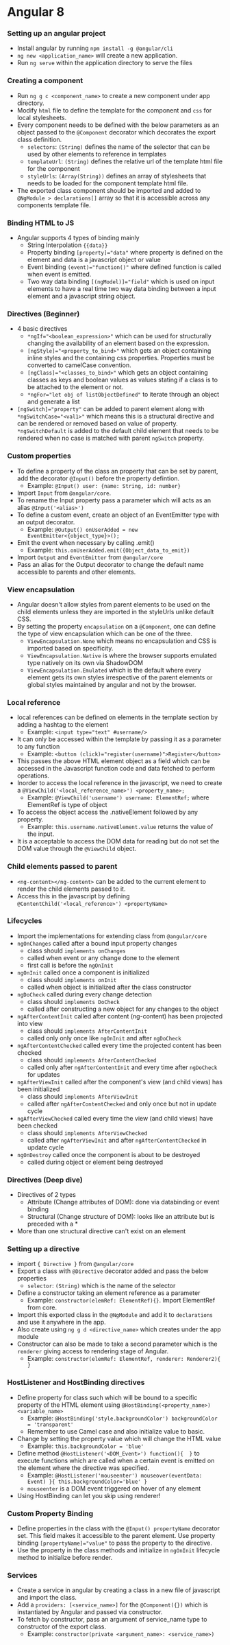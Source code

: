 # Angular 8

### Setting up an angular project
- Install angular by running `npm install -g @angular/cli`
- `ng new <application_name>` will create a new application.
- Run `ng serve` within the application directory to serve the files

### Creating a component
- Run `ng g c <component_name>` to create a new component under app directory.
- Modify `html` file to define the template for the component and `css` for local stylesheets.
- Every component needs to be defined with the below parameters as an object passed to the `@Component` decorator which decorates the export class definition.
    - `selectors`: `(String)` defines the name of the selector that can be used by other elements to reference in templates
    - `templateUrl`: `(String)` defines the relative url of the template html file for the component
    - `styleUrls`: `(Array(String))` defines an array of stylesheets that needs to be loaded for the component template html file.
- The exported class component should be imported and added to `@NgModule > declarations[]` array so that it is accessible across any components template file.

### Binding HTML to JS
- Angular supports 4 types of binding mainly
    - String Interpolation `{{data}}` 
    - Property binding `[property]="data"` where property is defined on the element and data is a javascript object or value
    - Event binding `(event)="function()"` where defined function is called when event is emitted.
    - Two way data binding `[(ngModel)]="field"` which is used on input elements to have a real time two way data binding between a input element and a javascript string object.

### Directives (Beginner)
- 4 basic directives
    - `*ngIf="<boolean_expression>"` which can be used for structurally changing the availability of an element based on the expression.
    - `[ngStyle]="<property_to_bind>"` which gets an object containing inline styles and the containing css properties. Properties must be converted to camelCase convention.
    - `[ngClass]="<classes_to_bind>"` which gets an object containing classes as keys and boolean values as values stating if a class is to be attached to the element or not.
    - `*ngFor="let obj of listObjectDefined"` to iterate through an object and generate a list
- `[ngSwitch]="property"` can be added to parent element along with `*ngSwitchCase="<val1>"` which means this is a structural directive and can be rendered or removed based on value of property. `*ngSwitchDefault` is added to the default child element that needs to be rendered when no case is matched with parent `ngSwitch` property.

### Custom properties
- To define a property of the class an property that can be set by parent, add the decorator `@Input()` before the property defintion. 
    - Example: `@Input() user: {name: String, id: number}`
- Import `Input` from `@angular/core`.
- To rename the Input property pass a parameter which will acts as an alias `@Input('<alias>')`
- To define a custom event, create an object of an EventEmitter type with an output decorator.
    - Example: `@Output() onUserAdded = new EventEmitter<{object_type}>();`
- Emit the event when necessary by calling .emit()
    - Example: `this.onUserAdded.emit({Object_data_to_emit})`
- Import `Output` and `EventEmitter` from `@angular/core`
- Pass an alias for the Output decorator to change the default name accessible to parents and other elements.

### View encapsulation
- Angular doesn't allow styles from parent elements to be used on the child elements unless they are imported in the styleUrls unlike default CSS.
- By setting the property `encapsulation` on a `@Component`, one can define the type of view encapsulation which can be one of the three.
    - `ViewEncapsulation.None` which means no encapsulation and CSS is imported based on specificity.
    - `ViewEncapsulation.Native` is where the browser supports emulated type natively on its own via ShadowDOM
    - `ViewEncapsulation.Emulated` which is the default where every element gets its own styles irrespective of the parent elements or global styles maintained by angular and not by the browser.

### Local reference
- local references can be defined on elements in the template section by adding a hashtag to the element
    - Example: `<input type="text" #username/>`
- It can only be accessed within the template by passing it as a parameter to any function 
    - Example: `<button (click)="register(username)">Register</button>`
- This passes the above HTML element object as a field which can be accessed in the Javascript function code and data fetched to perform operations.
- Inorder to access the local reference in the javascript, we need to create a `@ViewChild('<local_reference_name>') <property_name>;`
    - Example: `@ViewChild('username') username: ElementRef;` where ElementRef is type of object
- To access the object access the .nativeElement followed by any property.
    - Example: `this.username.nativeElement.value` returns the value of the input.
- It is a acceptable to access the DOM data for reading but do not set the DOM value through the `@ViewChild` object.

### Child elements passed to parent
- `<ng-content></ng-content>` can be added to the current element to render the child elements passed to it.
- Access this in the javascript by defining `@ContentChild('<local_reference>') <propertyName>`

### Lifecycles
- Import the implementations for extending class from `@angular/core`
- `ngOnChanges` called after a bound input property changes
    - class should `implements onChanges`
    - called when event or any change done to the element
    - first call is before the `ngOnInit`
- `ngOnInit`    called once a component is initialized
    - class should `implements onInit`
    - called when object is initialized after the class constructor
- `ngDoCheck`   called during every change detection
    - class should `implements DoCheck`
    - called after constructing a new object for any changes to the object
- `ngAfterContentInit` called after content (ng-content) has been projected into view
    - class should `implements AfterContentInit`
    - called only only once like `ngOnInit` and after `ngDoCheck`
- `ngAfterContentChecked` called every time the projected content has been checked
    - class should `implements AfterContentChecked`
    - called only after `ngAfterContentInit` and every time after `ngDoCheck` for updates
- `ngAfterViewInit` called after the component's view (and child views) has been initialized
    - class should `implements AfterViewInit`
    - called after `ngAfterContentChecked` and only once but not in update cycle
- `ngAfterViewChecked` called every time the view (and child views) have been checked
    - class should `implements AfterViewChecked`
    - called after `ngAfterViewInit` and after `ngAfterContentChecked` in update cycle
- `ngOnDestroy` called once the component is about to be destroyed
    - called during object or element being destroyed 

### Directives (Deep dive)
- Directives of 2 types
    - Attribute (Change attributes of DOM): done via databinding or event binding
    - Structural (Change structure of DOM): looks like an attribute but is preceded with a *
- More than one structural directive can't exist on an element

### Setting up a directive
- import `{ Directive }` from `@angular/core`
- Export a class with `@Directive` decorator added and pass the below properties
    - `selector`: `(String)` which is the name of the selector
- Define a constructor taking an element reference as a parameter
    - Example: `constructor(elemRef: ElementRef){}`. Import ElementRef from core.
- Import this exported class in the `@NgModule` and add it to `declarations` and use it anywhere in the app.
- Also create using `ng g d <directive_name>` which creates under the app module
- Constructor can also be made to take a second parameter which is the `renderer` giving access to rendering stage of Angular. 
    - Example: `constructor(elemRef: ElementRef, renderer: Renderer2){ }`

### HostListener and HostBinding directives
- Define property for class such which will be bound to a specific property of the HTML element using `@HostBinding(<property_name>) <variable_name>`
    - Example: `@HostBinding('style.backgroundColor') backgroundColor = 'transparent'`
    - Remember to use Camel case and also initialize value to basic.
- Change by setting the property value which will change the HTML value
    - Example: `this.backgroundColor = 'blue'`
- Define method `@HostListener('<DOM_Event>') function(){  }` to execute functions which are called when a certain event is emitted on the element where the directive was specified.
    - Example: `@HostListener('mouseenter') mouseover(eventData: Event) }{ this.backgroundColor='blue' }`
    - `mouseenter` is a DOM event triggered on hover of any element
- Using HostBinding can let you skip using renderer!

### Custom Property Binding
- Define properties in the class with the `@Input() propertyName` decorator set. This field makes it accessible to the parent element. Use property binding `[propertyName]="value"` to pass the property to the directive.
- Use the property in the class methods and initialize in `ngOnInit` lifecycle method to initialize before render.

### Services
- Create a service in angular by creating a class in a new file of javascript and import the class.
- Add a `providers: [<service_name>]` for the `@Component({})` which is instantiated by Angular and passed via constructor.
- To fetch by constructor, pass an argument of service_name type to constructor of the export class.
    - Example: `constructor(private <argument_name>: <service_name>)`
